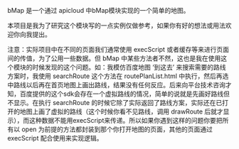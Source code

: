 bMap 是一个通过 apicloud 中bMap模块实现的一个简单的地图。

本项目是我为了研究这个模块写的一点实例仅做参考，如果你有好的想法或用法欢迎你向我提出。
 
注意：实际项目中在不同的页面我们通常使用 execScript 或者缓存等来进行页面间的传值，为了公用一些数据。但 bMap 中某些方法者不然，这也是我在使用这个模块的时候发现的这个问题。如：我模仿百度地图 ‘到这去’ 来搜索需要的路线方案时，我使用 searchRoute 这个方法在 routePlanList.html 中执行，然后再选中路线以后再在首页地图上画出路线，结果没有任何反应。后来向平台技术咨询才知，百度提供的这个sdk会存在一个虚拟路线的情况，简单的说就是先画好路线但不显示。在执行 searchRoute 的时候它除了实际返回了路线方案，实际还在已打开的地图上画了虚拟的路线（这个时候你看不见路线，调用 drawRoute 后就才显示），而这种数据不能用execScript来传递。所以如果你遇到这样的问题你要把所有以 open 为前提的方法都封装到那个你打开地图的页面，其他的页面通过 execScript 配合使用来实现逻辑。